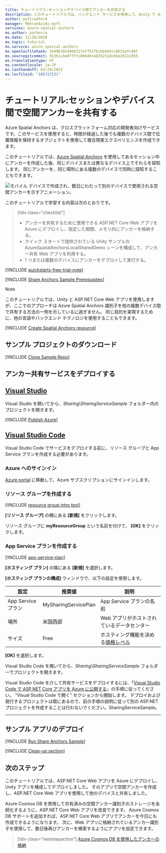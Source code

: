```yaml
---
title: チュートリアル:セッションやデバイス間でアンカーを共有する
description: このチュートリアルでは、バックエンド サービスを使用して、Unity で Azure Spatial Anchors 識別子を Android/iOS デバイス間で共有する方法について説明します。
author: msftradford
manager: MehranAzimi-msft
services: azure-spatial-anchors
ms.author: parkerra
ms.date: 11/20/2020
ms.topic: tutorial
ms.service: azure-spatial-anchors
ms.openlocfilehash: 3ed9b18144bb727af751fbcbbdd5cc6631afc40f
ms.sourcegitcommit: 91361cbe8fff7c866ddc4835251dcbbe2621c055
ms.translationtype: HT
ms.contentlocale: ja-JP
ms.lasthandoff: 03/29/2021
ms.locfileid: "105727231"
---
```

# <a name="tutorial-share-spatial-anchors-across-sessions-and-devices"></a>チュートリアル:セッションやデバイス間で空間アンカーを共有する

Azure Spatial Anchors は、クロスプラットフォーム対応の開発者向けサービスです。このサービスを使用すると、時間が経過した後でも複数のデバイス間で位置情報を保持するオブジェクトを使用して複合現実エクスペリエンスを作成できます。 

このチュートリアルでは、[Azure Spatial Anchors](../overview.md) を使用してあるセッション中にアンカーを作成した後、同じデバイスまたは異なるデバイス上でそれらを探知します。 同じアンカーを、同じ場所にある複数のデバイスで同時に探知することもできます。

![モバイル デバイスで作成され、数日にわたって別のデバイスで使用される空間アンカーを示すアニメーション。](./media/persistence.gif)


このチュートリアルで学習する内容は次のとおりです。

> [!div class="checklist"]
> * アンカーを共有するために使用できる ASP.NET Core Web アプリを Azure にデプロイし、指定した期間、メモリ内にアンカーを格納する。
> * クイック スタートで提供されている Unity サンプルの AzureSpatialAnchorsLocalSharedDemo シーンを構成して、アンカー共有 Web アプリを利用する。
> * 1 つまたは複数のデバイスにアンカーをデプロイして実行する。

[!INCLUDE [quickstarts-free-trial-note](../../../includes/quickstarts-free-trial-note.md)]

[!INCLUDE [Share Anchors Sample Prerequisites](../../../includes/spatial-anchors-share-sample-prereqs.md)]

> [!NOTE]
> このチュートリアルでは、Unity と ASP.NET Core Web アプリを使用しますが、ここでのアプローチは Azure Spatial Anchors 識別子を他の複数デバイス間で共有する方法の一例を示しているに過ぎません。 同じ目的を実現するために、他の言語やバックエンド テクノロジを使用することもできます。

[!INCLUDE [Create Spatial Anchors resource](../../../includes/spatial-anchors-get-started-create-resource.md)]

## <a name="download-the-sample-project"></a>サンプル プロジェクトのダウンロード

[!INCLUDE [Clone Sample Repo](../../../includes/spatial-anchors-clone-sample-repository.md)]

## <a name="deploy-the-sharing-anchors-service"></a>アンカー共有サービスをデプロイする

## <a name="visual-studio"></a>[Visual Studio](#tab/VS)

Visual Studio を開いてから、*Sharing\SharingServiceSample* フォルダー内のプロジェクトを開きます。

[!INCLUDE [Publish Azure](../../../includes/spatial-anchors-publish-azure.md)]

## <a name="visual-studio-code"></a>[Visual Studio Code](#tab/VSC)

Visual Studio Code でサービスをデプロイする前に、リソース グループと App Service プランを作成する必要があります。

### <a name="sign-in-to-azure"></a>Azure へのサインイン

<a href="https://portal.azure.com/" target="_blank">Azure portal</a> に移動して、Azure サブスクリプションにサインインします。

### <a name="create-a-resource-group"></a>リソース グループを作成する

[!INCLUDE [resource group intro text](../../../includes/resource-group.md)]

**[リソース グループ]** の横にある **[新規]** をクリックします。

リソース グループに **myResourceGroup** という名前を付けて、 **[OK]** をクリックします。

### <a name="create-an-app-service-plan"></a>App Service プランを作成する

[!INCLUDE [app-service-plan](../../../includes/app-service-plan.md)]

**[ホスティング プラン]** の隣にある **[新規]** を選択します。

**[ホスティング プランの構成]** ウィンドウで、以下の設定を使用します。

| 設定 | 推奨値 | 説明 |
|-|-|-|
|App Service プラン| MySharingServicePlan | App Service プランの名前 |
| 場所 | 米国西部 | Web アプリがホストされているデータセンター |
| サイズ | Free | ホスティング機能を決める[価格レベル](https://azure.microsoft.com/pricing/details/app-service/?ref=microsoft.com&utm_source=microsoft.com&utm_medium=docs&utm_campaign=visualstudio) |

**[OK]** を選択します。

Visual Studio Code を開いてから、*Sharing\SharingServiceSample* フォルダーでプロジェクトを開きます。 

Visual Studio Code を介して共有サービスをデプロイするには、「<a href="/aspnet/core/tutorials/publish-to-azure-webapp-using-vscode?view=aspnetcore-2.2&preserve-view=true#open-it-with-visual-studio-code" target="_blank">Visual Studio Code で ASP.NET Core アプリを Azure に公開する</a>」の手順に従ってください。 "Visual Studio Code で開く" セクションから開始します。 デプロイおよび発行するプロジェクトは既にあるので、前の手順の説明に従って別の ASP.NET プロジェクトを作成することは行わないでください。SharingServiceSample。

---

## <a name="deploy-the-sample-app"></a>サンプル アプリのデプロイ

[!INCLUDE [Run Share Anchors Sample](../../../includes/spatial-anchors-run-share-sample.md)]

[!INCLUDE [Clean-up section](../../../includes/clean-up-section-portal.md)]

## <a name="next-steps"></a>次のステップ

このチュートリアルでは、ASP.NET Core Web アプリを Azure にデプロイし、Unity アプリを構成してデプロイしました。 そのアプリで空間アンカーを作成し、ASP.NET Core Web アプリを使用して他のデバイスと共有しました。

Azure Cosmos DB を使用して共有済みの空間アンカー識別子のストレージを永続化するように、ASP.NET Core Web アプリを改良できます。 Azure Cosmos DB サポートを追加すれば、ASP.NET Core Web アプリでアンカーを今日にも作成できるようになります。 次に、Web アプリに格納されているアンカー識別子を使用して、数日後再びアンカーを検索するようにアプリを設定できます。

> [!div class="nextstepaction"]
> [Azure Cosmos DB を使用したアンカーの格納](./tutorial-use-cosmos-db-to-store-anchors.md)